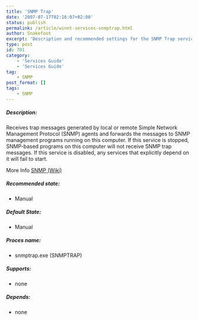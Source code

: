 ```yaml
---
title: 'SNMP Trap'
date: '2007-07-17T02:16:07+02:00'
status: publish
permalink: /article/winnt-services-snmptrap.html
author: Snakefoot
excerpt: 'Description and recommended settings for the SNMP Trap service.'
type: post
id: 701
category:
    - 'Services Guide'
    - 'Services Guide'
tag:
    - SNMP
post_format: []
tags:
    - SNMP
---
```

##### Description:

 Receives trap messages generated by local or remote Simple Network Management Protocol (SNMP) agents and forwards the messages to SNMP management programs running on this computer. If this service is stopped, SNMP-based programs on this computer will not receive SNMP trap messages. If this service is disabled, any services that explicitly depend on it will fail to start.  
  
 More Info [SNMP (Wiki)](http://en.wikipedia.org/wiki/Simple_Network_Management_Protocol)
 
##### Recommended state:

- Manual

##### Default State:

- Manual

##### Proces name:

- snmptrap.exe (SNMPTRAP)

##### Supports:

- none

##### Depends:

- none